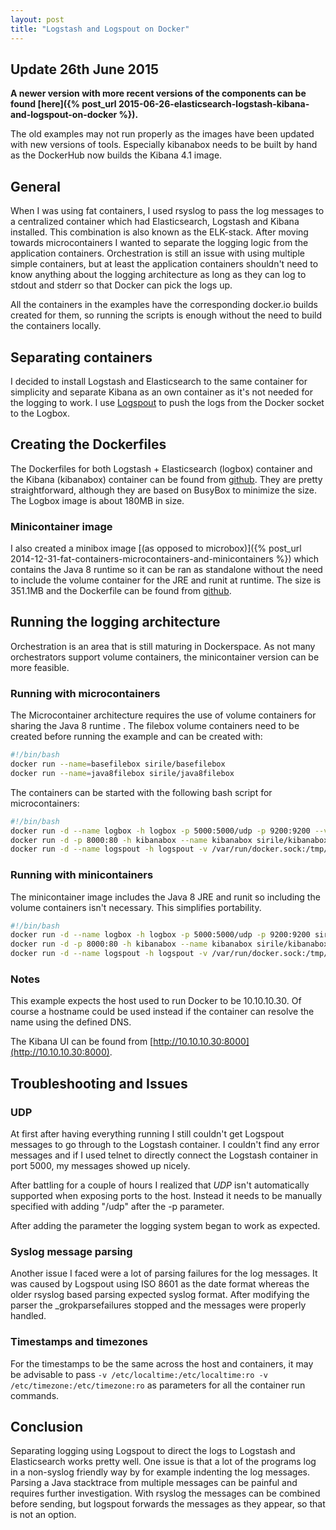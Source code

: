 ```yaml
---
layout: post
title: "Logstash and Logspout on Docker"
---
```


## Update 26th June 2015

**A newer version with more recent versions of the components can be found
[here]({% post_url
2015-06-26-elasticsearch-logstash-kibana-and-logspout-on-docker %}).**

The old examples may not run properly as the images have been updated with new
versions of tools. Especially kibanabox needs to be built by hand as the
DockerHub now builds the Kibana 4.1 image.

## General

When I was using fat containers, I used rsyslog to pass the log messages to a
centralized container which had Elasticsearch, Logstash and Kibana installed.
This combination is also known as the ELK-stack. After moving towards
microcontainers I wanted to separate the logging logic from the application
containers. Orchestration is still an issue with using multiple simple
containers, but at least the application containers shouldn't need to know
anything about the logging architecture as long as they can log to stdout and
stderr so that Docker can pick the logs up.

All the containers in the examples have the corresponding docker.io builds
created for them, so running the scripts is enough without the need to build the
containers locally.

## Separating containers

I decided to install Logstash and Elasticsearch to the same container for
simplicity and separate Kibana as an own container as it's not needed for the
logging to work. I use [Logspout](https://github.com/progrium/logspout) to push
the logs from the Docker socket to the Logbox.

## Creating the Dockerfiles

The Dockerfiles for both Logstash + Elasticsearch (logbox) container and the
Kibana (kibanabox) container can be found from
[github](https://github.com/SirIle/microboxes). They are pretty straightforward,
although they are based on BusyBox to minimize the size. The Logbox image is
about 180MB in size.

### Minicontainer image

I also created a minibox image [(as opposed to microbox)]({% post_url
2014-12-31-fat-containers-microcontainers-and-minicontainers %}) which contains
the Java 8 runtime so it can be ran as standalone without the need to include
the volume container for the JRE and runit at runtime. The size is 351.1MB and
the Dockerfile can be found from
[github](https://github.com/SirIle/miniboxes/tree/master/minilogbox).

## Running the logging architecture

Orchestration is an area that is still maturing in Dockerspace. As not many
orchestrators support volume containers, the minicontainer version can be more
feasible.

### Running with microcontainers

The Microcontainer architecture requires the use of volume containers for
sharing the Java 8 runtime . The filebox volume containers need to be created
before running the example and can be created with:

~~~bash
#!/bin/bash
docker run --name=basefilebox sirile/basefilebox
docker run --name=java8filebox sirile/java8filebox
~~~

The containers can be started with the following bash script for
microcontainers:

~~~bash
#!/bin/bash
docker run -d --name logbox -h logbox -p 5000:5000/udp -p 9200:9200 --volumes-from java8filebox --volumes-from basefilebox sirile/logbox
docker run -d -p 8000:80 -h kibanabox --name kibanabox sirile/kibanabox
docker run -d --name logspout -h logspout -v /var/run/docker.sock:/tmp/docker.sock progrium/logspout syslog://10.10.10.30:5000
~~~

### Running with minicontainers

The minicontainer image includes the Java 8 JRE and runit so including the
volume containers isn't necessary. This simplifies portability.

~~~bash
#!/bin/bash
docker run -d --name logbox -h logbox -p 5000:5000/udp -p 9200:9200 sirile/minilogbox
docker run -d -p 8000:80 -h kibanabox --name kibanabox sirile/kibanabox
docker run -d --name logspout -h logspout -v /var/run/docker.sock:/tmp/docker.sock progrium/logspout syslog://10.10.10.30:5000
~~~

### Notes

This example expects the host used to run Docker to be 10.10.10.30. Of course a
hostname could be used instead if the container can resolve the name using the
defined DNS.

The Kibana UI can be found from [http://10.10.10.30:8000](http://10.10.10.30:8000).

## Troubleshooting and Issues

### UDP

At first after having everything running I still couldn't get Logspout messages
to go through to the Logstash container. I couldn't find any error messages and
if I used telnet to directly connect the Logstash container in port 5000, my
messages showed up nicely.

After battling for a couple of hours I realized that *UDP* isn't automatically
supported when exposing ports to the host. Instead it needs to be manually
specified with adding "/udp" after the -p parameter.

After adding the parameter the logging system began to work as expected.

### Syslog message parsing

Another issue I faced were a lot of parsing failures for the log messages. It
was caused by Logspout using ISO 8601 as the date format whereas the older
rsyslog based parsing expected syslog format. After modifying the parser the
_grokparsefailures stopped and the messages were properly handled.

### Timestamps and timezones

For the timestamps to be the same across the host and containers, it may be
advisable to pass `-v /etc/localtime:/etc/localtime:ro -v
/etc/timezone:/etc/timezone:ro` as parameters for all the container run
commands.

## Conclusion

Separating logging using Logspout to direct the logs to Logstash and
Elasticsearch works pretty well. One issue is that a lot of the programs log in
a non-syslog friendly way by for example indenting the log messages. Parsing a
Java stacktrace from multiple messages can be painful and requires further
investigation. With rsyslog the messages can be combined before sending, but
logspout forwards the messages as they appear, so that is not an option.
